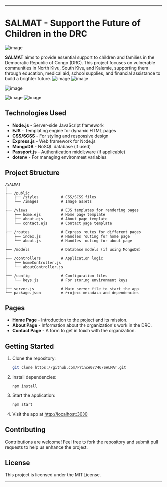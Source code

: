 
---

# SALMAT - Support the Future of Children in the DRC
![image](https://github.com/user-attachments/assets/1f097b3a-5887-4370-ab20-4176d9a11ab7)


**SALMAT** aims to provide essential support to children and families in the Democratic Republic of Congo (DRC). This project focuses on vulnerable communities in North Kivu, South Kivu, and Kalemie, supporting them through education, medical aid, school supplies, and financial assistance to build a brighter future.
![image](https://github.com/user-attachments/assets/63d8b4ec-154d-49d7-9272-923d2bd405bf)
![image](https://github.com/user-attachments/assets/13967253-89b9-4cc9-96a1-5caddf20ced8)

![image](https://github.com/user-attachments/assets/7c9f4d84-2bab-4efd-9c8f-d30a361018b6)

![image](https://github.com/user-attachments/assets/a3ae846e-1410-4b17-97b9-f9214da153a5)
![image](https://github.com/user-attachments/assets/e679900a-1ee5-49a7-b85f-bf871d837b0d)


## Technologies Used

- **Node.js** - Server-side JavaScript framework
- **EJS** - Templating engine for dynamic HTML pages
- **CSS/SCSS** - For styling and responsive design
- **Express.js** - Web framework for Node.js
- **MongoDB** - NoSQL database (if used)
- **Passport.js** - Authentication middleware (if applicable)
- **dotenv** - For managing environment variables

## Project Structure

```
/SALMAT
│
├── /public
│   ├── /styles          # CSS/SCSS files
│   └── /images          # Image assets
│
├── /views               # EJS templates for rendering pages
│   ├── home.ejs         # Home page template
│   ├── about.ejs        # About page template
│   └── contact.ejs      # Contact page template
│
├── /routes              # Express routes for different pages
│   ├── index.js         # Handles routing for home page
│   └── about.js         # Handles routing for about page
│
├── /models              # Database models (if using MongoDB)
│
├── /controllers         # Application logic
│   ├── homeController.js
│   └── aboutController.js
│
├── /config              # Configuration files
│   └── keys.js          # For storing environment keys
│
├── server.js            # Main server file to start the app
└── package.json         # Project metadata and dependencies
```

## Pages

- **Home Page** - Introduction to the project and its mission.
- **About Page** - Information about the organization's work in the DRC.
- **Contact Page** - A form to get in touch with the organization.

## Getting Started

1. Clone the repository:
   ```bash
   git clone https://github.com/Prince07746/SALMAT.git
   ```

2. Install dependencies:
   ```bash
   npm install
   ```

3. Start the application:
   ```bash
   npm start
   ```

4. Visit the app at [http://localhost:3000](http://localhost:3030)

## Contributing

Contributions are welcome! Feel free to fork the repository and submit pull requests to help us enhance the project.

## License

This project is licensed under the MIT License.

---

